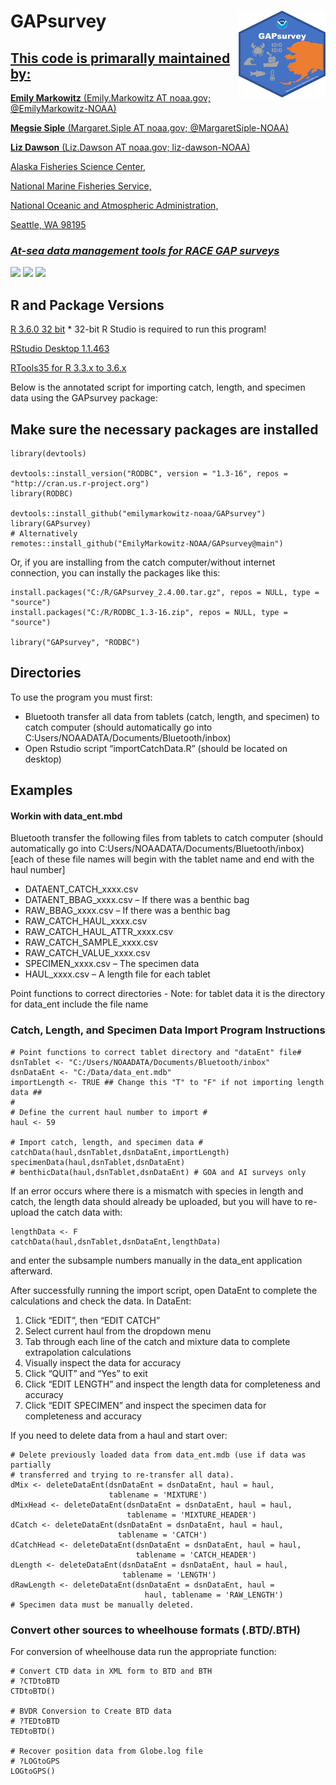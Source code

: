 <!-- README.md is generated from README.Rmd. Please edit that file -->

# GAPsurvey <a href={https://emilymarkowitz-noaa.github.io/GAPsurvey}><img src="man/figures/logo.png" align="right" width=139 height=139 alt="logo with an image of a NOAA Fisheries report" />

## This code is primarally maintained by:

**Emily Markowitz** (Emily.Markowitz AT noaa.gov; @EmilyMarkowitz-NOAA)

**Megsie Siple** (Margaret.Siple AT noaa.gov; @MargaretSiple-NOAA)

**Liz Dawson** (Liz.Dawson AT noaa.gov; liz-dawson-NOAA)

Alaska Fisheries Science Center,

National Marine Fisheries Service,

National Oceanic and Atmospheric Administration,

Seattle, WA 98195

### *At-sea data management tools for RACE GAP surveys*

[![](https://img.shields.io/badge/devel%20version-2022.04.01-blue.svg)](https://github.com/EmilyMarkowitz-NOAA/NMFSReports)
[![](https://img.shields.io/badge/lifecycle-maturing-blue.svg)](https://lifecycle.r-lib.org/articles/stages.html#maturing)
[![](https://img.shields.io/github/last-commit/EmilyMarkowitz-NOAA/NMFSReports.svg)](https://github.com/EmilyMarkowitz-NOAA/NMFSReports/commits/main)

## R and Package Versions

[R 3.6.0 32 bit](https://cran.r-project.org/bin/windows/base/old/3.6.0/)
\* 32-bit R Studio is required to run this program!

[RStudio Desktop 1.1.463](https://www.npackd.org/p/rstudio/1.1.463)

[RTools35 for R 3.3.x to
3.6.x](https://cran.r-project.org/bin/windows/Rtools/history.html)

Below is the annotated script for importing catch, length, and specimen
data using the GAPsurvey package:

## Make sure the necessary packages are installed

    library(devtools)

    devtools::install_version("RODBC", version = "1.3-16", repos = "http://cran.us.r-project.org")
    library(RODBC)

    devtools::install_github("emilymarkowitz-noaa/GAPsurvey")
    library(GAPsurvey)
    # Alternatively
    remotes::install_github("EmilyMarkowitz-NOAA/GAPsurvey@main")

Or, if you are installing from the catch computer/without internet
connection, you can instally the packages like this:

    install.packages("C:/R/GAPsurvey_2.4.00.tar.gz", repos = NULL, type = "source")
    install.packages("C:/R/RODBC_1.3-16.zip", repos = NULL, type = "source")

    library("GAPsurvey", "RODBC")

## Directories

To use the program you must first:

-   Bluetooth transfer all data from tablets (catch, length, and
    specimen) to catch computer (should automatically go into
    C:Users/NOAADATA/Documents/Bluetooth/inbox)
-   Open Rstudio script “importCatchData.R” (should be located on
    desktop)

## Examples

#### Workin with data\_ent.mbd

Bluetooth transfer the following files from tablets to catch computer
(should automatically go into
C:Users/NOAADATA/Documents/Bluetooth/inbox) \[each of these file names
will begin with the tablet name and end with the haul number\]

-   DATAENT\_CATCH\_xxxx.csv
-   DATAENT\_BBAG\_xxxx.csv – If there was a benthic bag
-   RAW\_BBAG\_xxxx.csv – If there was a benthic bag
-   RAW\_CATCH\_HAUL\_xxxx.csv
-   RAW\_CATCH\_HAUL\_ATTR\_xxxx.csv
-   RAW\_CATCH\_SAMPLE\_xxxx.csv
-   RAW\_CATCH\_VALUE\_xxxx.csv
-   SPECIMEN\_xxxx.csv – The specimen data
-   HAUL\_xxxx.csv – A length file for each tablet

Point functions to correct directories - Note: for tablet data it is the
directory for data\_ent include the file name

### Catch, Length, and Specimen Data Import Program Instructions

    # Point functions to correct tablet directory and "dataEnt" file#
    dsnTablet <- "C:/Users/NOAADATA/Documents/Bluetooth/inbox"
    dsnDataEnt <- "C:/Data/data_ent.mdb"
    importLength <- TRUE ## Change this "T" to "F" if not importing length data ##
    # 
    # Define the current haul number to import #
    haul <- 59

    # Import catch, length, and specimen data #
    catchData(haul,dsnTablet,dsnDataEnt,importLength)
    specimenData(haul,dsnTablet,dsnDataEnt)
    # benthicData(haul,dsnTablet,dsnDataEnt) # GOA and AI surveys only

If an error occurs where there is a mismatch with species in length and
catch, the length data should already be uploaded, but you will have to
re-upload the catch data with:

    lengthData <- F
    catchData(haul,dsnTablet,dsnDataEnt,lengthData)

and enter the subsample numbers manually in the data\_ent application
afterward.

After successfully running the import script, open DataEnt to complete
the calculations and check the data. In DataEnt:

1.  Click “EDIT”, then “EDIT CATCH”
2.  Select current haul from the dropdown menu
3.  Tab through each line of the catch and mixture data to complete
    extrapolation calculations
4.  Visually inspect the data for accuracy
5.  Click “QUIT” and “Yes” to exit
6.  Click “EDIT LENGTH” and inspect the length data for completeness and
    accuracy
7.  Click “EDIT SPECIMEN” and inspect the specimen data for completeness
    and accuracy

If you need to delete data from a haul and start over:

    # Delete previously loaded data from data_ent.mdb (use if data was partially 
    # transferred and trying to re-transfer all data).
    dMix <- deleteDataEnt(dsnDataEnt = dsnDataEnt, haul = haul, 
                          tablename = 'MIXTURE')
    dMixHead <- deleteDataEnt(dsnDataEnt = dsnDataEnt, haul = haul, 
                              tablename = 'MIXTURE_HEADER')
    dCatch <- deleteDataEnt(dsnDataEnt = dsnDataEnt, haul = haul, 
                            tablename = 'CATCH')
    dCatchHead <- deleteDataEnt(dsnDataEnt = dsnDataEnt, haul = haul, 
                                tablename = 'CATCH_HEADER')
    dLength <- deleteDataEnt(dsnDataEnt = dsnDataEnt, haul = haul, 
                             tablename = 'LENGTH')
    dRawLength <- deleteDataEnt(dsnDataEnt = dsnDataEnt, haul = 
                                  haul, tablename = 'RAW_LENGTH')
    # Specimen data must be manually deleted. 

### Convert other sources to wheelhouse formats (.BTD/.BTH)

For conversion of wheelhouse data run the appropriate function:

    # Convert CTD data in XML form to BTD and BTH
    # ?CTDtoBTD
    CTDtoBTD()

    # BVDR Conversion to Create BTD data
    # ?TEDtoBTD
    TEDtoBTD()

    # Recover position data from Globe.log file
    # ?LOGtoGPS
    LOGtoGPS()
